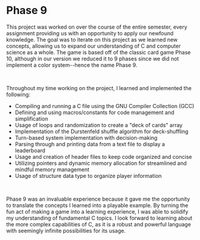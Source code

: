 # Phase 9

This project was worked on over the course of the entire semester, every assignment providing us with an opportunity to apply our newfound knowledge. The goal was to iterate on this project as we learned new concepts, allowing us to expand our understanding of C and computer science as a whole. The game is based off of the classic card game Phase 10, although in our version we reduced it to 9 phases since we did not implement a color system--hence the name Phase 9.

<br>

Throughout my time working on the project, I learned and implemented the following:
- Compiling and running a C file using the GNU Compiler Collection (GCC)
- Defining and using macros/constants for code management and simplification
- Usage of loops and randomization to create a "deck of cards" array
- Implementation of the Durstenfeld shuffle algorithm for deck-shuffling
- Turn-based system implementation with decision-making
- Parsing through and printing data from a text file to display a leaderboard
- Usage and creation of header files to keep code organized and concise
- Utilizing pointers and dynamic memory allocation for streamlined and mindful memory management
- Usage of structure data type to organize player information

<br>

Phase 9 was an invaluable experience because it gave me the opportunity to translate the concepts I learned into a playable example. By turning the fun act of making a game into a learning experience, I was able to solidify my understanding of fundamental C topics. I look forward to learning about the more complex capabilities of C, as it is a robust and powerful language with seemingly infinite possibilities for its usage.
